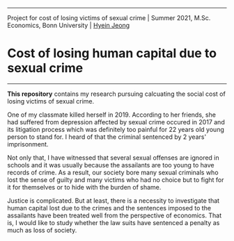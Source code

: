 ----
Project for cost of losing victims of sexual crime | Summer 2021, M.Sc. Economics, Bonn University | [Hyein Jeong](https://github.com/huiren-j)
# Cost of losing human capital due to sexual crime  <a class = "tocSkip">
----

**This repository** contains my research pursuing calcuating the social cost of losing victims of sexual crime.

One of my classmate killed herself in 2019. According to her friends, she had suffered from depression affected by sexual crime occured in 2017 and its litigation process which was definitely too painful for 22 years old young person to stand for. I heard of that the criminal sentenced by 2 years' imprisonment.

Not only that, I have witnessed that several sexual offenses are ignored in schools and it was usually because the assailants are too young to have records of crime. As a result, our society bore many sexual criminals who lost the sense of guilty and many victims who had no choice but to fight for it for themselves or to hide with the burden of shame.

Justice is complicated. But at least, there is a necessity to investigate that human capital lost due to the crimes and the sentences imposed to the assailants have been treated well from the perspective of economics. That is, I would like to study whether the law suits have sentenced a penalty as much as loss of society. 